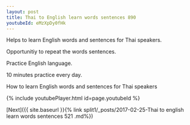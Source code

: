 ```yaml
---
layout: post
title: Thai to English learn words sentences 890 
youtubeId: eMzXpDy0fHk
---
```

 
 
Helps to learn English words and sentences for Thai speakers.

Opportunitiy to repeat the words sentences. 

Practice English language. 
 
10 minutes practice every day. 
 
How to learn English words and sentences for Thai speakers 
 
{% include youtubePlayer.html id=page.youtubeId %}
 
 
[Next]({{ site.baseurl }}{% link  split1/_posts/2017-02-25-Thai to english learn words sentences 521 .md%})
 
